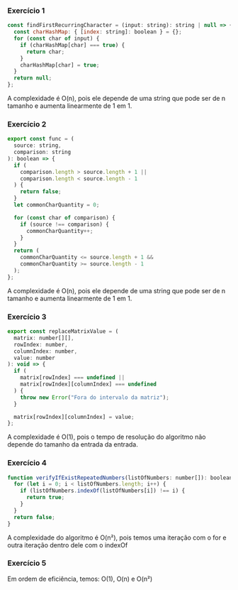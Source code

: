 ### Exercício 1
```Javascript
const findFirstRecurringCharacter = (input: string): string | null => {
  const charHashMap: { [index: string]: boolean } = {};
  for (const char of input) {
    if (charHashMap[char] === true) {
      return char;
    }
    charHashMap[char] = true;
  }
  return null;
};
```
A complexidade é O(n), pois ele depende de uma string que pode ser de n tamanho e aumenta linearmente de 1 em 1.

### Exercício 2
```Javascript
export const func = (
  source: string,
  comparison: string
): boolean => {
  if (
    comparison.length > source.length + 1 ||
    comparison.length < source.length - 1
  ) {
    return false;
  }
  let commonCharQuantity = 0;

  for (const char of comparison) {
    if (source !== comparison) {
      commonCharQuantity++;
    }
  }
  return (
    commonCharQuantity <= source.length + 1 &&
    commonCharQuantity >= source.length - 1
  );
};
```
A complexidade é O(n), pois ele depende de uma string que pode ser de n tamanho e aumenta linearmente de 1 em 1.

### Exercício 3
```Javascript
export const replaceMatrixValue = (
  matrix: number[][],
  rowIndex: number,
  columnIndex: number,
  value: number
): void => {
  if (
    matrix[rowIndex] === undefined ||
    matrix[rowIndex][columnIndex] === undefined
  ) {
    throw new Error("Fora do intervalo da matriz");
  }

  matrix[rowIndex][columnIndex] = value;
};
```
A complexidade é O(1), pois o tempo de resolução do algoritmo não depende do tamanho da entrada da entrada.

### Exercício 4
```Javascript
function verifyIfExistRepeatedNumbers(listOfNumbers: number[]): boolean {
  for (let i = 0; i < listOfNumbers.length; i++) {
    if (listOfNumbers.indexOf(listOfNumbers[i]) !== i) {
      return true;
    }
  }
  return false;
}
```
A complexidade do algoritmo é O(n²), pois temos uma iteração com o for e outra iteração dentro dele com o indexOf

### Exercício 5
Em ordem de eficiência, temos:
O(1), O(n) e O(n²)